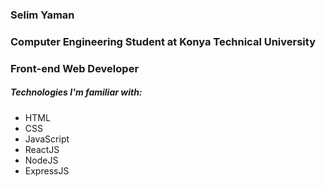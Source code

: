 ### Selim Yaman

<h3>Computer Engineering Student at Konya Technical University</h3>
<h3>Front-end Web Developer</h3>

<h5>Technologies I'm familiar with:</h5>
<ul>
  <li>HTML</li>
  <li>CSS</li>
  <li>JavaScript</li>
  <li>ReactJS</li>
  <li>NodeJS</li>
  <li>ExpressJS</li>
</ul>

<!--
**nostoc34/nostoc34** is a ✨ _special_ ✨ repository because its `README.md` (this file) appears on your GitHub profile.

Here are some ideas to get you started:

- 🔭 I’m currently working on ...
- 🌱 I’m currently learning ...
- 👯 I’m looking to collaborate on ...
- 🤔 I’m looking for help with ...
- 💬 Ask me about ...
- 📫 How to reach me: ...
- 😄 Pronouns: ...
- ⚡ Fun fact: ...
-->
